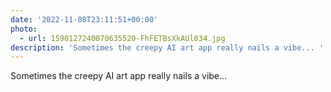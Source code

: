 ```yaml
---
date: '2022-11-08T23:11:51+00:00'
photo:
  - url: 1590127240070635520-FhFETBsXkAUl034.jpg
description: 'Sometimes the creepy AI art app really nails a vibe... '
---
```

Sometimes the creepy AI art app really nails a vibe... 
